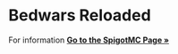 # Bedwars Reloaded

For information __[Go to the SpigotMC Page &raquo;](https://www.spigotmc.org/resources/bedwars-rel.6799/)__
